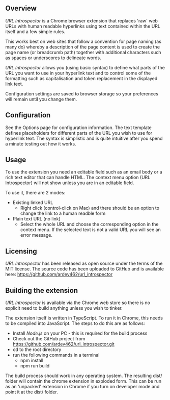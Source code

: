 ## Overview
*URL Introspector* is a Chrome browser extension that replaces 'raw' web URLs with human readable hyperlinks using text contained within the URL itself and a few simple rules.

This works best on web sites that follow a convention for page naming (as many do) whereby a description of the page content is used to create the page name (or breadcrumb path) together with additional characters such as spaces or underscores to delineate words.

*URL Introspector* allows you (using basic syntax) to define what parts of the URL you want to use in your hyperlink text and to control some of the formatting such as capitalisation and token replacement in the displayed link text.

Configuration settings are saved to browser storage so your preferences will remain until you change them.

## Configuration
See the Options page for configuration information. The text template defines placeholders for different parts of the URL you wish to use for hyperlink text. The syntax is simplistic and is quite intuitive after you spend a minute testing out how it works. 

## Usage
To use the extension you need an editable field such as an email body or a rich text editor that can handle HTML.
The context menu option (URL Introspector) will not show unless you are in an editable field.

To use it, there are 2 modes:
- Existing linked URL 
    - Right click (control-click on Mac) and there should be an option to change the link to a human readble form
- Plain text URL (no link)
    - Select the whole URL and choose the corresponding option in the context menu. If the selected text is not a valid URL you will see an error message.

## Licensing
*URL Introspector* has been released as open source under the terms of the MIT license.
The source code has been uploaded to GitHub and is available here: https://github.com/ardev462/url_introspector

## Building the extension
*URL Introspector* is available via the Chrome web store so there is no explicit need to build anything unless you wish to tinker.

The extension itself is written in TypeScript. To run it in Chrome, this needs to be compiled into JavaScript.
The steps to do this are as follows:
- Install *Node.js* on your PC - this is required for the build process
- Check out the GitHub project from https://github.com/ardev462/url_introspector.git
- cd to the root directory
- run the following commands in a terminal 
  - npm install
  - npm run build

The build process should work in any operating system. The resulting dist/ folder will contain the chrome extension in exploded form. This can be run as an 'unpacked' extension in Chrome if you turn on developer mode and point it at the dist/ folder.